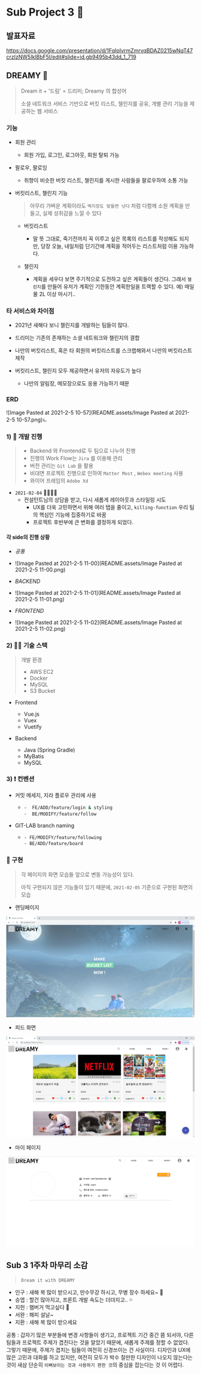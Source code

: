 # Sub Project 3 🤞

## 발표자료
https://docs.google.com/presentation/d/1FqIpIvrmZmrvqBDAZ0215wNqT47crzIzNW5IklBbF5I/edit#slide=id.gb9495b43dd_1_719

## DREAMY  🌙

> Dream it + '드림' = 드리미; Dreamy 의 합성어
>
> 소셜 네트워크 서비스 기반으로 버킷 리스트, 챌린지를 공유, 개별 관리 기능을 제공하는 웹 서비스



### 기능

- 회원 관리

  - 회원 가입, 로그인, 로그아웃, 회원 탈퇴 가능

- 팔로우, 팔로잉

  - 취향이 비슷한 버킷 리스트, 챌린지를 게시한 사람들을 팔로우하여 소통 가능

- 버킷리스트, 챌린지 기능

  > 아무리 가벼운 계획이라도 `백지장도 맞들면 낫다`  처럼 다함께 소원 계획을 만들고, 실제 성취감을 느낄 수 있다

  - 버킷리스트

    - 말 뜻 그대로, 죽기전까지 꼭 이루고 싶은 목록의 리스트를 작성해도 되지만, 당장 오늘, 내일처럼 단기간에 계획을 적어두는 리스트처럼 이용 가능하다.

  - 챌린지

    - 계획을 세우다 보면 주기적으로 도전하고 싶은 계획들이 생긴다. 그래서 `챌린지`를 만들어 유저가 계획인 기한동안 계획한일을 트랙할 수 있다. 예) 매일 물 2L 이상 마시기..

    



### 타 서비스와 차이점

- 2021년 새해다 보니 챌린지를 개발하는 팀들이 많다.

- 드리미는 기존의 존재하는 소셜 네트워크와 챌린지의 결합
- 나만의 버킷리스트, 혹은 타 회원의 버킷리스트를 스크랩해와서 나만의 버킷리스트 제작
- 버킷리스트, 챌린지 모두 제공하면서 유저의 자유도가 높다
  - 나만의 알림장, 메모장으로도 응용 가능하기 때문





### ERD

![Image Pasted at 2021-2-5 10-57](README.assets/Image Pasted at 2021-2-5 10-57.png)ㄴ



### 1) 📆 개발 진행 

> - Backend 와 Frontend로 두 팀으로 나누어 진행
>- 진행의 Work Flow는 `Jira` 를 이용해 관리
> - 버전 관리는 `Git Lab` 을 활용
>- 비대면 프로젝트 진행으로 인하여 `Matter Most` , `Webex meeting` 사용
> - 와이어 프레임의 `Adobe Xd`

- `2021-02-04` 🤦‍♂️🤦‍♀️
  - 컨설턴트님의 상담을 받고, 다시 새롭게 레이아웃과 스타일링 시도
    - UX를 더욱 고민하면서 위해 여러 탭을 줄이고,  `killing-function` 우리 팀의 핵심인 기능에 집중하기로 바꿈
    - 프로젝트 후반부에 큰 변화를 결정하게 되었다.



#### 각 side의 진행 상황

- *공통*
- ![Image Pasted at 2021-2-5 11-00](README.assets/Image Pasted at 2021-2-5 11-00.png)



- *BACKEND*
- ![Image Pasted at 2021-2-5 11-01](README.assets/Image Pasted at 2021-2-5 11-01.png)



- *FRONTEND*
- ![Image Pasted at 2021-2-5 11-02](README.assets/Image Pasted at 2021-2-5 11-02.png)



### 2) ✍🏻 기술 스택 

> 개발 환경 
>
> - AWS EC2
> - Docker
> - MySQL
> - S3 Bucket



- Frontend
  - Vue.js
  - Vuex
  - Vuetify




- Backend
  - Java (Spring Gradle)
  - MyBatis
  - MySQL



### 3) ❗ 컨벤션

- 커밋 메세지, 지라 플로우 관리에 사용
  
  - ```bash
    -  FE/ADD/feature/login & styling
    -  BE/MODIFY/feature/follow
    ```



- GIT-LAB branch naming

  - ```bash
    - FE/MODIFY/feature/following
    - BE/ADD/feature/board
    ```

    

### 🚀 구현

> 각 페이지의 화면 모습들 앞으로 변동 가능성이 있다.
>
> 아직 구현되지 않은 기능들이 있기 때문에, `2021-02-05` 기준으로 구현된 화면의 모습 



- 랜딩페이지

![main](README.assets/main.PNG)



- 피드 화면 

![feed](README.assets/feed.PNG)



- 마이 페이지

![마이페이지](README.assets/마이페이지.png)



## Sub 3 1주차 마무리 소감

> `Dream it with DREAMY`

- 인구 : 새해 복 많이 받으시고, 만수무강 하시고, 무병 장수 하세요~ 🧡
- 승엽 : 할건 많아지고, 프론트 개발 속도는 더뎌지고.. 💦
- 지헌 : 햄버거 먹고싶다 🍔
- 서완 : 해피 설날~ 
- 지환 : 새해 복 많이 받으세요



공통 : 갑자기 많은 부분들에 변경 사항들이 생기고, 프로젝트 기간 중간 쯤 되서야, 다른 팀들과 프로젝트 주제가 겹친다는 것을 알았기 때문에, 새롭게 주제를 정할 수 없었다. 그렇기 때문에, 주제가 겹치는 팀들이 여전히 신경쓰이는 건 사실이다. 디자인과 UX에 많은 고민과 대화를 하고 있지만, 여전히 모두가 박수 칠만한 디자인이 나오지 않는다는 것이 새삼 단순히 `이뻐보이는 것과 사용하기 편한 것`의 중심을 잡는다는 것 이 어렵다.



